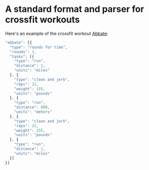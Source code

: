 # A standard format and parser for crossfit workouts

Here's an example of the crossfit workout [Abbate](http://www.crossfit.com/mt-archive2/007523.html):

````javascript
"abbate": [{
  "type": "rounds for time",
  "rounds": 1,
  "tasks": [{
    "type": "run",
    "distance": 1,
    "units": "miles"
  }, {
    "type": "clean and jerk",
    "reps": 21,
    "weight": 155,
    "units": "pounds"
  }, {
    "type": "run",
    "distance": 800,
    "units": "meters"
  }, {
    "type": "clean and jerk",
    "reps": 21,
    "weight": 155,
    "units": "pounds"
  }, {
    "type": "run",
    "distance": 1,
    "units": "miles"
  }]
}]
````